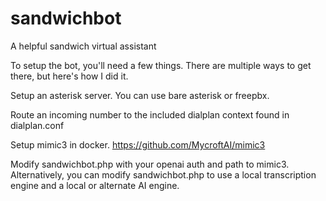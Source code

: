 # sandwichbot
A helpful sandwich virtual assistant

To setup the bot, you'll need a few things. There are multiple ways to get there, but here's how I did it.

Setup an asterisk server. You can use bare asterisk or freepbx.

Route an incoming number to the included dialplan context found in dialplan.conf

Setup mimic3 in docker. https://github.com/MycroftAI/mimic3

Modify sandwichbot.php with your openai auth and path to mimic3. Alternatively, you can modify sandwichbot.php to use a local transcription engine and a local or alternate AI engine.